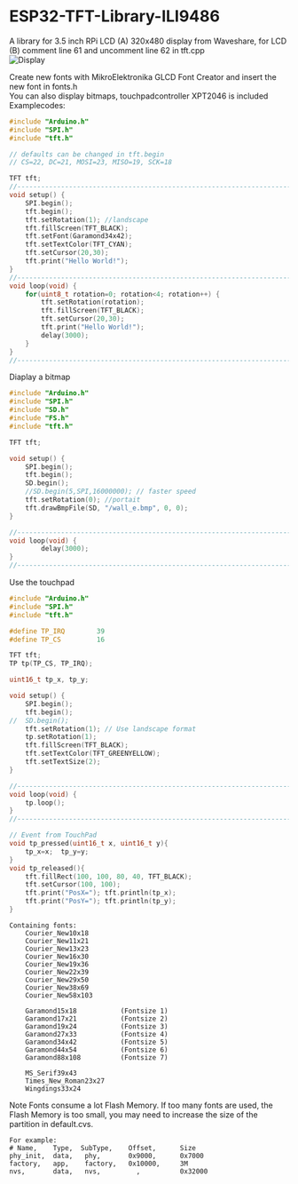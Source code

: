 # ESP32-TFT-Library-ILI9486
A library for 3.5 inch RPi LCD (A) 320x480 display from Waveshare, for LCD (B) comment line 61 and uncomment line 62 in tft.cpp   
![Display](https://github.com/schreibfaul1/ESP32-TFT-Library-ILI9486/blob/master/Waveshare%20RPi%203.5.jpg)

Create new fonts with MikroElektronika GLCD Font Creator and insert the new font in fonts.h  
You can also display bitmaps, touchpadcontroller XPT2046 is included  
Examplecodes: 
  
```` c++
#include "Arduino.h"
#include "SPI.h"
#include "tft.h"

// defaults can be changed in tft.begin
// CS=22, DC=21, MOSI=23, MISO=19, SCK=18

TFT tft;
//-------------------------------------------------------------------------------------
void setup() {
    SPI.begin();
    tft.begin();
    tft.setRotation(1); //landscape
    tft.fillScreen(TFT_BLACK);
    tft.setFont(Garamond34x42);
    tft.setTextColor(TFT_CYAN);
    tft.setCursor(20,30);
    tft.print("Hello World!");
}
//-------------------------------------------------------------------------------------
void loop(void) {
    for(uint8_t rotation=0; rotation<4; rotation++) {
        tft.setRotation(rotation);
        tft.fillScreen(TFT_BLACK);
        tft.setCursor(20,30);
        tft.print("Hello World!");
        delay(3000);
    }
}
//-------------------------------------------------------------------------------------
````
Diaplay a bitmap
```` c++
#include "Arduino.h"
#include "SPI.h"
#include "SD.h"
#include "FS.h"
#include "tft.h"

TFT tft;

void setup() {
    SPI.begin();
    tft.begin();
    SD.begin();
    //SD.begin(5,SPI,16000000); // faster speed
    tft.setRotation(0); //portait
    tft.drawBmpFile(SD, "/wall_e.bmp", 0, 0);
}

//-------------------------------------------------------------------------------------
void loop(void) {
        delay(3000);
}
//-------------------------------------------------------------------------------------
````
Use the touchpad
```` c++
#include "Arduino.h"
#include "SPI.h"
#include "tft.h"

#define TP_IRQ        39
#define TP_CS         16

TFT tft;
TP tp(TP_CS, TP_IRQ);

uint16_t tp_x, tp_y;

void setup() {
    SPI.begin();
    tft.begin();
//  SD.begin();
    tft.setRotation(1); // Use landscape format
    tp.setRotation(1);
    tft.fillScreen(TFT_BLACK);
    tft.setTextColor(TFT_GREENYELLOW);
    tft.setTextSize(2);
}

//-------------------------------------------------------------------------------------
void loop(void) {
    tp.loop();
}
//-------------------------------------------------------------------------------------

// Event from TouchPad
void tp_pressed(uint16_t x, uint16_t y){
    tp_x=x;  tp_y=y;
}
void tp_released(){
    tft.fillRect(100, 100, 80, 40, TFT_BLACK);
    tft.setCursor(100, 100);
    tft.print("PosX="); tft.println(tp_x);
    tft.print("PosY="); tft.println(tp_y);
}
````

````
Containing fonts:
	Courier_New10x18
	Courier_New11x21
	Courier_New13x23
	Courier_New16x30
	Courier_New19x36
	Courier_New22x39
	Courier_New29x50
	Courier_New38x69
	Courier_New58x103

	Garamond15x18           (Fontsize 1)
	Garamond17x21	        (Fontsize 2)
	Garamond19x24	        (Fontsize 3)
	Garamond27x33	        (Fontsize 4)
	Garamond34x42	        (Fontsize 5)
	Garamond44x54	        (Fontsize 6)
	Garamond88x108	        (Fontsize 7)

	MS_Serif39x43
	Times_New_Roman23x27
	Wingdings33x24
````

Note
Fonts consume a lot Flash Memory. If too many fonts are used, the Flash Memory is too small, you may need to increase the size of the partition in default.cvs.

````
For example:
# Name,    Type,  SubType,    Offset,      Size
phy_init,  data,   phy,       0x9000,      0x7000
factory,   app,    factory,   0x10000,     3M	
nvs,       data,   nvs,         ,          0x32000	
````
